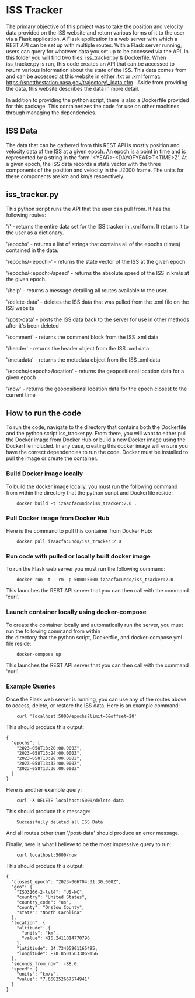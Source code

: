 # ISS Tracker

The primary objective of this project was to take the position and velocity data provided on the ISS website and
return various forms of it to the user via a Flask application. A Flask application is a web server with which a
REST API can be set up with multiple routes. With a Flask server running, users can query for whatever data you set
up to be accessed via the API. In this folder you will find two files: iss\_tracker.py & Dockerfile. When
iss\_tracker.py is run, this code creates an API that can be accessed to return various information about the state
of the ISS. This data comes from and can be accessed at this website in either .txt or .xml format:
    https://spotthestation.nasa.gov/trajectory\_idata.cfm .
Aside from providing the data, this website describes the data in more detail.

In addition to providing the python script, there is also a Dockerfile provided for this package. This containerizes
the code for use on other machines through managing the dependencies.

## ISS Data

The data that can be gathered from this REST API is mostly position and velocity data of the ISS at a given epoch.
An epoch is a point in time and is represented by a string in the form '\<YEAR\>-\<DAYOFYEAR\>T\<TIME\>Z'. At a given epoch,
the ISS data records a state vector with the three components of the position and velocity in the J2000 frame. The
units for these components are km and km/s respectively.

## iss\_tracker.py

This python script runs the API that the user can pull from. It has the following routes:  

'/' - returns the entire data set for the ISS tracker in .xml form. It returns it to the user as a dictionary.

'/epochs' - returns a list of strings that contains all of the epochs (times) contained in the data.

'/epochs/\<epoch>' - returns the state vector of the ISS at the given epoch.

'/epochs/\<epoch\>/speed' - returns the absolute speed of the ISS in km/s at the given epoch.

'/help' - returns a message detailing all routes available to the user.

'/delete-data' - deletes the ISS data that was pulled from the .xml file on the ISS website

'/post-data' - posts the ISS data back to the server for use in other methods after it's been deleted

'/comment' - returns the comment block from the ISS .xml data

'/header' - returns the header object from the ISS .xml data

'/metadata' - returns the metadata object from the ISS .xml data

'/epochs/\<epoch\>/location' - returns the geopositional location data for a given epoch

'/now' - returns the geopositional location data for the epoch closest to the current time

## How to run the code

To run the code, navigate to the directory that contains both the Dockerfile and the python script iss\_tracker.py.
From there, you will want to either pull the Docker image from Docker Hub or build a new Docker image using the
Dockerfile included. In any case, creating this docker image will ensure you have the correct dependencies to
run the code. Docker must be installed to pull the image or create the container.

### Build Docker image locally

To build the docker image locally, you must run the following command from within the directory that the python
script and Dockerfile reside:
```
    docker build -t izaacfacundo/iss_tracker:2.0 .
```

### Pull Docker image from Docker Hub

Here is the command to pull this container from Docker Hub:
```
    docker pull izaacfacundo/iss_tracker:2.0
```

### Run code with pulled or locally built docker image

To run the Flask web server you must run the following command:
```
    docker run -t --rm -p 5000:5000 izaacfacundo/iss_tracker:2.0
```
This launches the REST API server that you can then call with the command 'curl'.

### Launch container locally using docker-compose

To create the container locally and automatically run the server, you must run the following command from within  
the directory that the python script, Dockerfile, and docker-compose.yml file reside:
```
    docker-compose up
```
This launches the REST API server that you can then call with the command 'curl'.


### Example Queries

Once the Flask web server is running, you can use any of the routes above to access, delete, or restore the ISS
data. Here is an example command:
```
    curl 'localhost:5000/epochs?limit=5&offset=20'
```
This should produce this output:
```
{
  "epochs": [
    "2023-058T13:20:00.000Z",
    "2023-058T13:24:00.000Z",
    "2023-058T13:28:00.000Z",
    "2023-058T13:32:00.000Z",
    "2023-058T13:36:00.000Z"
  ]
}
```

Here is another example query:
```
    curl -X DELETE localhost:5000/delete-data
```
This should produce this message:
```
    Successfully deleted all ISS Data
```
And all routes other than '/post-data' should produce an error message.


Finally, here is what I believe to be the most impressive query to run:
```
    curl localhost:5000/now
```
This should produce this output:
```
{
  "closest_epoch": "2023-066T04:31:30.000Z",
  "geo": {
    "ISO3166-2-lvl4": "US-NC",
    "country": "United States",
    "country_code": "us",
    "county": "Onslow County",
    "state": "North Carolina"
  },
  "location": {
    "altitude": {
      "units": "km",
      "value": 416.2411014770796
    },
    "latitiude": 34.73405901165495,
    "longitude": -78.85015633069156
  },
  "seconds_from_now": -88.0,
  "speed": {
    "units": "km/s",
    "value": "7.668252667574941"
  }
}
